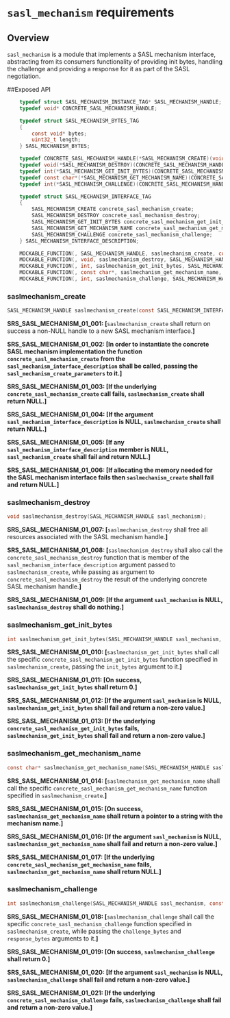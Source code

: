 # `sasl_mechanism` requirements

## Overview

`sasl_mechanism` is a module that implements a SASL mechanism interface, abstracting from its consumers functionality of providing init bytes, handling the challenge and providing a response for it as part of the SASL negotiation.

##Exposed API

```C
	typedef struct SASL_MECHANISM_INSTANCE_TAG* SASL_MECHANISM_HANDLE;
	typedef void* CONCRETE_SASL_MECHANISM_HANDLE;

	typedef struct SASL_MECHANISM_BYTES_TAG
	{
		const void* bytes;
		uint32_t length;
	} SASL_MECHANISM_BYTES;

	typedef CONCRETE_SASL_MECHANISM_HANDLE(*SASL_MECHANISM_CREATE)(void* config);
	typedef void(*SASL_MECHANISM_DESTROY)(CONCRETE_SASL_MECHANISM_HANDLE concrete_sasl_mechanism);
	typedef int(*SASL_MECHANISM_GET_INIT_BYTES)(CONCRETE_SASL_MECHANISM_HANDLE concrete_sasl_mechanism, SASL_MECHANISM_BYTES* init_bytes);
	typedef const char*(*SASL_MECHANISM_GET_MECHANISM_NAME)(CONCRETE_SASL_MECHANISM_HANDLE concrete_sasl_mechanism);
	typedef int(*SASL_MECHANISM_CHALLENGE)(CONCRETE_SASL_MECHANISM_HANDLE concrete_sasl_mechanism, const SASL_MECHANISM_BYTES* challenge_bytes, SASL_MECHANISM_BYTES* response_bytes);

	typedef struct SASL_MECHANISM_INTERFACE_TAG
	{
		SASL_MECHANISM_CREATE concrete_sasl_mechanism_create;
		SASL_MECHANISM_DESTROY concrete_sasl_mechanism_destroy;
		SASL_MECHANISM_GET_INIT_BYTES concrete_sasl_mechanism_get_init_bytes;
		SASL_MECHANISM_GET_MECHANISM_NAME concrete_sasl_mechanism_get_mechanism_name;
		SASL_MECHANISM_CHALLENGE concrete_sasl_mechanism_challenge;
	} SASL_MECHANISM_INTERFACE_DESCRIPTION;

	MOCKABLE_FUNCTION(, SASL_MECHANISM_HANDLE, saslmechanism_create, const SASL_MECHANISM_INTERFACE_DESCRIPTION*, sasl_mechanism_interface_description, void*, sasl_mechanism_create_parameters);
	MOCKABLE_FUNCTION(, void, saslmechanism_destroy, SASL_MECHANISM_HANDLE, sasl_mechanism);
	MOCKABLE_FUNCTION(, int, saslmechanism_get_init_bytes, SASL_MECHANISM_HANDLE, sasl_mechanism, SASL_MECHANISM_BYTES*, init_bytes);
	MOCKABLE_FUNCTION(, const char*, saslmechanism_get_mechanism_name, SASL_MECHANISM_HANDLE, sasl_mechanism);
	MOCKABLE_FUNCTION(, int, saslmechanism_challenge, SASL_MECHANISM_HANDLE, sasl_mechanism, const SASL_MECHANISM_BYTES*, challenge_bytes, SASL_MECHANISM_BYTES*, response_bytes);
```

### saslmechanism_create

```C
SASL_MECHANISM_HANDLE saslmechanism_create(const SASL_MECHANISM_INTERFACE_DESCRIPTION* sasl_mechanism_interface_description, void* sasl_mechanism_create_parameters);
```

**SRS_SASL_MECHANISM_01_001: [**`saslmechanism_create` shall return on success a non-NULL handle to a new SASL mechanism interface.**]**

**SRS_SASL_MECHANISM_01_002: [**In order to instantiate the concrete SASL mechanism implementation the function `concrete_sasl_mechanism_create` from the `sasl_mechanism_interface_description` shall be called, passing the `sasl_mechanism_create_parameters` to it.**]**

**SRS_SASL_MECHANISM_01_003: [**If the underlying `concrete_sasl_mechanism_create` call fails, `saslmechanism_create` shall return NULL.**]**

**SRS_SASL_MECHANISM_01_004: [**If the argument `sasl_mechanism_interface_description` is NULL, `saslmechanism_create` shall return NULL.**]**

**SRS_SASL_MECHANISM_01_005: [**If any `sasl_mechanism_interface_description` member is NULL, `sasl_mechanism_create` shall fail and return NULL.**]**

**SRS_SASL_MECHANISM_01_006: [**If allocating the memory needed for the SASL mechanism interface fails then `saslmechanism_create` shall fail and return NULL.**]** 

### saslmechanism_destroy

```C
void saslmechanism_destroy(SASL_MECHANISM_HANDLE sasl_mechanism);
```

**SRS_SASL_MECHANISM_01_007: [**`saslmechanism_destroy` shall free all resources associated with the SASL mechanism handle.**]**

**SRS_SASL_MECHANISM_01_008: [**`saslmechanism_destroy` shall also call the `concrete_sasl_mechanism_destroy` function that is member of the `sasl_mechanism_interface_description` argument passed to `saslmechanism_create`, while passing as argument to `concrete_sasl_mechanism_destroy` the result of the underlying concrete SASL mechanism handle.**]**

**SRS_SASL_MECHANISM_01_009: [**If the argument `sasl_mechanism` is NULL, `saslmechanism_destroy` shall do nothing.**]** 

### saslmechanism_get_init_bytes

```C
int saslmechanism_get_init_bytes(SASL_MECHANISM_HANDLE sasl_mechanism, INIT_BYTES* init_bytes);
```

**SRS_SASL_MECHANISM_01_010: [**`saslmechanism_get_init_bytes` shall call the specific `concrete_sasl_mechanism_get_init_bytes` function specified in `saslmechanism_create`, passing the `init_bytes` argument to it.**]**

**SRS_SASL_MECHANISM_01_011: [**On success, `saslmechanism_get_init_bytes` shall return 0.**]**

**SRS_SASL_MECHANISM_01_012: [**If the argument `sasl_mechanism` is NULL, `saslmechanism_get_init_bytes` shall fail and return a non-zero value.**]**

**SRS_SASL_MECHANISM_01_013: [**If the underlying `concrete_sasl_mechanism_get_init_bytes` fails, `saslmechanism_get_init_bytes` shall fail and return a non-zero value.**]** 

### saslmechanism_get_mechanism_name

```C
const char* saslmechanism_get_mechanism_name(SASL_MECHANISM_HANDLE sasl_mechanism);
```

**SRS_SASL_MECHANISM_01_014: [**`saslmechanism_get_mechanism_name` shall call the specific `concrete_sasl_mechanism_get_mechanism_name` function specified in `saslmechanism_create`.**]**

**SRS_SASL_MECHANISM_01_015: [**On success, `saslmechanism_get_mechanism_name` shall return a pointer to a string with the mechanism name.**]**

**SRS_SASL_MECHANISM_01_016: [**If the argument `sasl_mechanism` is NULL, `saslmechanism_get_mechanism_name` shall fail and return a non-zero value.**]**

**SRS_SASL_MECHANISM_01_017: [**If the underlying `concrete_sasl_mechanism_get_mechanism_name` fails, `saslmechanism_get_mechanism_name` shall return NULL.**]** 

### saslmechanism_challenge

```C
int saslmechanism_challenge(SASL_MECHANISM_HANDLE sasl_mechanism, const SASL_MECHANISM_BYTES* challenge_bytes, SASL_MECHANISM_BYTES* response_bytes);
```

**SRS_SASL_MECHANISM_01_018: [**`saslmechanism_challenge` shall call the specific `concrete_sasl_mechanism_challenge` function specified in `saslmechanism_create`, while passing the `challenge_bytes` and `response_bytes` arguments to it.**]**

**SRS_SASL_MECHANISM_01_019: [**On success, `saslmechanism_challenge` shall return 0.**]**

**SRS_SASL_MECHANISM_01_020: [**If the argument `sasl_mechanism` is NULL, `saslmechanism_challenge` shall fail and return a non-zero value.**]**

**SRS_SASL_MECHANISM_01_021: [**If the underlying `concrete_sasl_mechanism_challenge` fails, `saslmechanism_challenge` shall fail and return a non-zero value.**]** 
